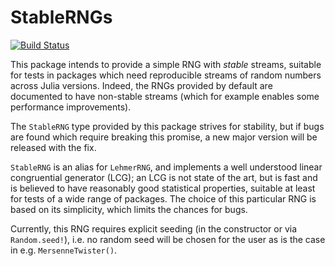 # StableRNGs

[![Build Status](https://travis-ci.org/rfourquet/StableRNGs.jl.svg?branch=master)](https://travis-ci.org/rfourquet/StableRNGs.jl)

This package intends to provide a simple RNG with _stable_ streams, suitable
for tests in packages which need reproducible streams of random numbers
across Julia versions. Indeed, the RNGs provided by default are documented
to have non-stable streams (which for example enables some performance
improvements).

The `StableRNG` type provided by this package strives
for stability, but if bugs are found which require breaking this promise,
a new major version will be released with the fix.

`StableRNG` is an alias for `LehmerRNG`, and implements a well understood
linear congruential generator (LCG); an LCG is not state of the art,
but is fast and is believed to have reasonably good statistical properties,
suitable at least for tests of a wide range of packages.
The choice of this particular RNG is based on its simplicity, which limits
the chances for bugs.

Currently, this RNG requires explicit seeding (in the constructor
or via `Random.seed!`), i.e. no random seed will be chosen for the user
as is the case in e.g. `MersenneTwister()`.
